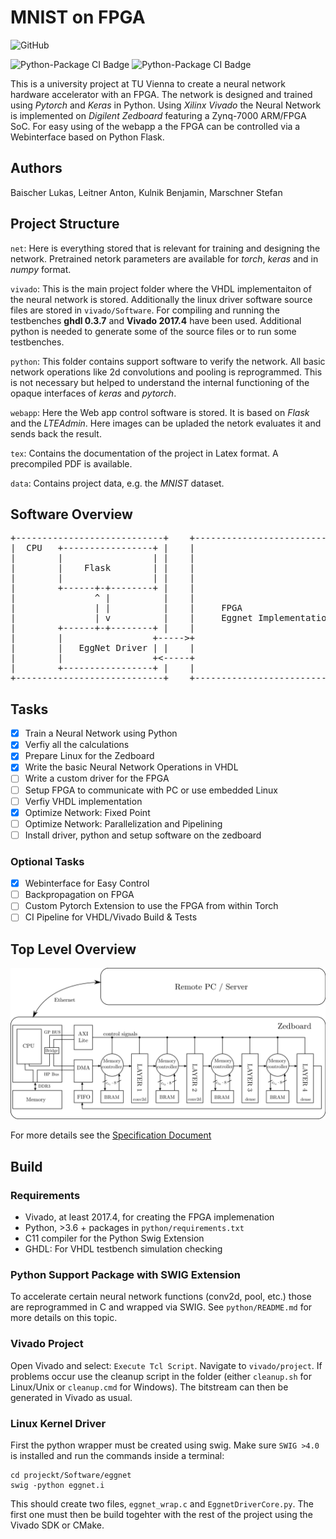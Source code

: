 MNIST on FPGA
===================

![GitHub](https://img.shields.io/github/license/marbleton/FPGA_MNIST)

![Python-Package CI Badge](https://github.com/marbleton/FPGA_MNIST/workflows/Python/badge.svg)
![Python-Package CI Badge](https://github.com/marbleton/FPGA_MNIST/workflows/VHDL%20Testbenches/badge.svg)


This is a university project at TU Vienna to create a neural network hardware accelerator with an FPGA.
The network is designed and trained using _Pytorch_ and _Keras_ in Python. 
Using _Xilinx Vivado_ the Neural Network is implemented on _Digilent Zedboard_ featuring a Zynq-7000 ARM/FPGA SoC.
For easy using of the webapp a the FPGA can be controlled via a Webinterface based on Python Flask.  

Authors
----------------

Baischer Lukas, Leitner Anton, Kulnik Benjamin, Marschner Stefan 

Project Structure
----------------

`net`: Here is everything stored that is relevant for training and designing the network. Pretrained netork parameters
are available for _torch_, _keras_ and in _numpy_ format.

`vivado`: 
This is the main project folder where the VHDL implementaiton of the neural network is stored. Additionally the linux
driver software source files are stored in `vivado/Software`. For compiling and running the testbenches **ghdl 0.3.7** 
and **Vivado 2017.4** have been used. Additional python is needed to generate some of the source files or to run some
testbenches.

`python`:
This folder contains support software to verify the network. All basic network operations like 2d convolutions and pooling
is reprogrammed. This is not necessary but helped to understand the internal functioning of the opaque interfaces of 
_keras_ and _pytorch_.

`webapp`:
Here the Web app control software is stored. It is based on _Flask_ and the _LTEAdmin_. Here images can be upladed
the netork evaluates it and sends back the result.

`tex`:
Contains the documentation of the project in Latex format. A precompiled PDF is available.

`data`:
Contains project data, e.g. the _MNIST_ dataset.


Software Overview
-----------------

<pre>
+----------------------------+    +-----------------------------+
|  CPU   +-----------------+ |    |                             |
|        |                 | |    |                             |
|        |    Flask        | |    |                             |
|        |                 | |    |                             |
|        +------+-+--------+ |    |                             |
|               ^ |          |    |                             |
|               | |          |    |     FPGA                    |
|               | v          |    |     Eggnet Implementation   |
|        +------+-+--------+ |    |                             |
|        |                 +----->+                             |
|        |   EggNet Driver | |    |                             |
|        |                 +<-----+                             |
|        +-----------------+ |    |                             |
+----------------------------+    +-----------------------------+
</pre> 

Tasks
----------------

- [x] Train a Neural Network using Python
- [x] Verfiy all the calculations
- [x] Prepare Linux for the Zedboard
- [x] Write the basic Neural Network Operations in VHDL
- [ ] Write a custom driver for the FPGA
- [ ] Setup FPGA to communicate with PC or use embedded Linux
- [ ] Verfiy VHDL implementation
- [x] Optimize Network: Fixed Point
- [ ] Optimize Network: Parallelization and Pipelining
- [ ] Install driver, python and setup software on the zedboard

### Optional Tasks

- [x] Webinterface for Easy Control
- [ ] Backpropagation on FPGA
- [ ] Custom Pytorch Extension to use the FPGA from within Torch
- [ ] CI Pipeline for VHDL/Vivado Build & Tests

## Top Level Overview

![System Overview](tex/specification/svg-extract/1-NN-concept_svg-tex.png "Top Level Overview")

For more details see the [Specification Document](tex/specification/specification.pdf)


## Build

### Requirements

- Vivado, at least 2017.4, for creating the FPGA implemenation
- Python, >3.6 + packages in `python/requirements.txt`
- C11 compiler for the Python Swig Extension
- GHDL: For VHDL testbench simulation checking

### Python Support Package with SWIG Extension

To accelerate certain neural network functions (conv2d, pool, etc.) those are reprogrammed in C and wrapped via SWIG. 
See `python/README.md` for more details on this topic.

### Vivado Project

Open Vivado and select: `Execute Tcl Script`. Navigate to `vivado/project`. If problems occur use the cleanup script
in the folder (either `cleanup.sh` for Linux/Unix or `cleanup.cmd` for Windows). The bitstream can then be generated in
Vivado as usual. 


### Linux Kernel Driver

First the python wrapper must be created using swig. Make sure `SWIG >4.0` is installed and run the commands inside a 
terminal:

````shell script
cd projeckt/Software/eggnet
swig -python eggnet.i
````

This should create two files, `eggnet_wrap.c` and `EggnetDriverCore.py`. The first one must then be build togehter 
with the rest of the project using the Vivado SDK or CMake. 


